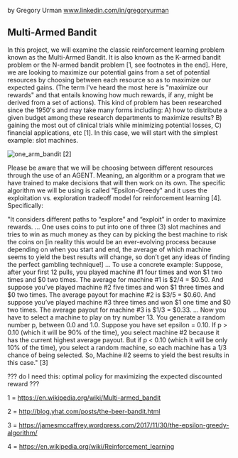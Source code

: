 
by Gregory Urman
www.linkedin.com/in/gregoryurman 


## Multi-Armed Bandit ##

In this project, we will examine the classic reinforcement learning problem known as the Multi-Armed Bandit. It is also known as the K-armed bandit problem or the N-armed bandit problem [1, see footnotes in the end]. Here, we are looking to maximize our potential gains from a set of potential resources by choosing between each resource so as to maximize our expected gains. (The term I've heard the most here is "maximize our rewards" and that entails knowing how much rewards, if any, might be derived from a set of actions). This kind of problem has been researched since the 1950's and may take many forms including: A) how to distribute a given budget among these research departments to maximize results? B) gaining the most out of clinical trials while minimizing potential losses, C) financial applications, etc [1]. In this case, we will start with the simplest example: slot machines.


![one_arm_bandit](https://user-images.githubusercontent.com/22970879/41629289-ec662a58-73e5-11e8-9f41-40c6d7ba5a36.jpg)
[2]


Please be aware that we will be choosing between different resources through the use of an AGENT. Meaning, an algorithm or a program that we have trained to make decisions that will then work on its own. The specific algorithm we will be using is called "Epsilon-Greedy" and it uses the exploitation vs. exploration tradeoff model for reinforcement learning [4]. Specifically:

"It considers different paths to “explore” and “exploit” in order to maximize rewards. ... One uses coins to put into one of three (3) slot machines and tries to win as much money as they can by picking the best machine to risk the coins on [in reality this would be an ever-evolving process because depending on when you start and end, the average of which machine seems to yield the best results will change, so don’t get any ideas of finding the perfect gambling technique!] ... To use a concrete example: Suppose, after your first 12 pulls, you played machine #1 four times and won $1 two times and $0 two times. The average for machine #1 is $2/4 = $0.50. And suppose you’ve played machine #2 five times and won $1 three times and $0 two times. The average payout for machine #2 is $3/5 = $0.60. And suppose you’ve played machine #3 three times and won $1 one time and $0 two times. The average payout for machine #3 is $1/3 = $0.33. ... Now you have to select a machine to play on try number 13. You generate a random number p, between 0.0 and 1.0. Suppose you have set epsilon = 0.10. If p > 0.10 (which it will be 90% of the time), you select machine #2 because it has the current highest average payout. But if p < 0.10 (which it will be only 10% of the time), you select a random machine, so each machine has a 1/3 chance of being selected. So, Machine #2 seems to yield the best results in this case." [3] 








??? do I need this: optimal policy for maximizing the expected discounted reward ???



1 = https://en.wikipedia.org/wiki/Multi-armed_bandit 

2 = http://blog.yhat.com/posts/the-beer-bandit.html 

3 = https://jamesmccaffrey.wordpress.com/2017/11/30/the-epsilon-greedy-algorithm/

4 = https://en.wikipedia.org/wiki/Reinforcement_learning



